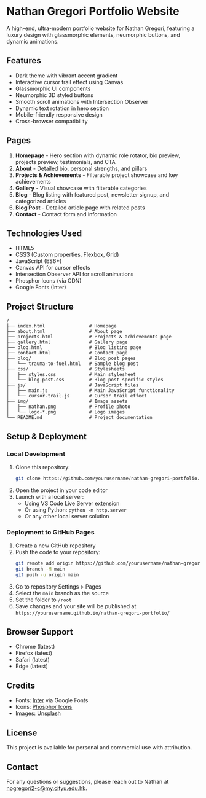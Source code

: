 # Nathan Gregori Portfolio Website

A high-end, ultra-modern portfolio website for Nathan Gregori, featuring a luxury design with glassmorphic elements, neumorphic buttons, and dynamic animations.

## Features

- Dark theme with vibrant accent gradient
- Interactive cursor trail effect using Canvas
- Glassmorphic UI components 
- Neumorphic 3D styled buttons
- Smooth scroll animations with Intersection Observer
- Dynamic text rotation in hero section
- Mobile-friendly responsive design
- Cross-browser compatibility

## Pages

1. **Homepage** - Hero section with dynamic role rotator, bio preview, projects preview, testimonials, and CTA
2. **About** - Detailed bio, personal strengths, and pillars
3. **Projects & Achievements** - Filterable project showcase and key achievements
4. **Gallery** - Visual showcase with filterable categories
5. **Blog** - Blog listing with featured post, newsletter signup, and categorized articles
6. **Blog Post** - Detailed article page with related posts
7. **Contact** - Contact form and information

## Technologies Used

- HTML5
- CSS3 (Custom properties, Flexbox, Grid)
- JavaScript (ES6+)
- Canvas API for cursor effects
- Intersection Observer API for scroll animations
- Phosphor Icons (via CDN)
- Google Fonts (Inter)

## Project Structure

```
/
├── index.html                # Homepage
├── about.html                # About page
├── projects.html             # Projects & achievements page
├── gallery.html              # Gallery page  
├── blog.html                 # Blog listing page
├── contact.html              # Contact page
├── blog/                     # Blog post pages
│   └── trauma-to-fuel.html   # Sample blog post
├── css/                      # Stylesheets
│   ├── styles.css            # Main stylesheet
│   └── blog-post.css         # Blog post specific styles
├── js/                       # JavaScript files
│   ├── main.js               # Main JavaScript functionality
│   └── cursor-trail.js       # Cursor trail effect
├── img/                      # Image assets
│   ├── nathan.png            # Profile photo
│   └── logo-*.png            # Logo images
└── README.md                 # Project documentation
```

## Setup & Deployment

### Local Development

1. Clone this repository:
   ```bash
   git clone https://github.com/yourusername/nathan-gregori-portfolio.git
   ```
2. Open the project in your code editor
3. Launch with a local server:
   - Using VS Code Live Server extension
   - Or using Python: `python -m http.server`
   - Or any other local server solution

### Deployment to GitHub Pages

1. Create a new GitHub repository
2. Push the code to your repository:
   ```bash
   git remote add origin https://github.com/yourusername/nathan-gregori-portfolio.git
   git branch -M main
   git push -u origin main
   ```
3. Go to repository Settings > Pages
4. Select the `main` branch as the source
5. Set the folder to `/root`
6. Save changes and your site will be published at `https://yourusername.github.io/nathan-gregori-portfolio/`

## Browser Support

- Chrome (latest)
- Firefox (latest)
- Safari (latest)
- Edge (latest)

## Credits

- Fonts: [Inter](https://fonts.google.com/specimen/Inter) via Google Fonts
- Icons: [Phosphor Icons](https://phosphoricons.com/)
- Images: [Unsplash](https://unsplash.com/)

## License

This project is available for personal and commercial use with attribution.

## Contact

For any questions or suggestions, please reach out to Nathan at [npgregori2-c@my.cityu.edu.hk](mailto:npgregori2-c@my.cityu.edu.hk). 